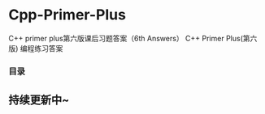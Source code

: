 # Cpp-Primer-Plus
C++ primer plus第六版课后习题答案（6th Answers）
C++ Primer Plus(第六版) 编程练习答案
### 目录
## 持续更新中~
